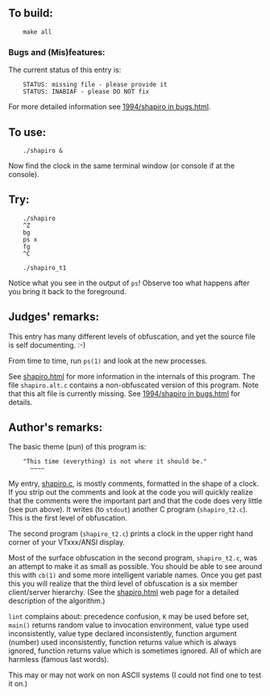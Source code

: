 ## To build:

``` <!---sh-->
    make all
```


### Bugs and (Mis)features:

The current status of this entry is:

```
    STATUS: missing file - please provide it
    STATUS: INABIAF - please DO NOT fix
```

For more detailed information see [1994/shapiro in bugs.html](../../bugs.html#1994_shapiro).


## To use:

``` <!---sh-->
    ./shapiro &
```

Now find the clock in the same terminal window (or console if at the console).


## Try:

``` <!---sh-->
    ./shapiro
    ^Z
    bg
    ps x
    fg
    ^C

    ./shapiro_t1
```

Notice what you see in the output of `ps`! Observe too what happens after you
bring it back to the foreground.


## Judges' remarks:

This entry has many different levels of obfuscation, and yet the
source file is self documenting.  :-)

From time to time, run `ps(1)` and look at the new processes.

See [shapiro.html](shapiro.html) for more information in the internals of this program.
The file `shapiro.alt.c` contains a non-obfuscated version of
this program. Note that this alt file is currently missing. See
[1994/shapiro in bugs.html](../../bugs.html#1994_shapiro) for details.


## Author's remarks:

The basic theme (pun) of this program is:


```
    "This time (everything) is not where it should be."
	  ~~~~
```


My entry, [shapiro.c](%%REPO_URL%%/1994/shapiro/shapiro.c), is mostly comments, formatted in the shape of a
clock. If you strip out the comments and look at the code you will
quickly realize that the comments were the important part and that
the code does very little (see pun above). It writes (to `stdout`)
another C program (`shapiro_t2.c`). This is the first level of
obfuscation.

The second program (`shapiro_t2.c`) prints a clock in the upper right hand
corner of your VTxxx/ANSI display.

Most of the surface obfuscation in the second program,
`shapiro_t2.c`, was an attempt to make it as small as possible.
You should be able to see around this with `cb(1)` and some more intelligent
variable names.  Once you get past this you will realize that the third level of
obfuscation is a six member client/server hierarchy.  (See the
[shapiro.html](shapiro.html) web page for a detailed description of the algorithm.)

`lint` complains about: precedence confusion, `K` may be used before set,
`main()` returns random value to invocation environment, value type used
inconsistently, value type declared inconsistently, function argument
(number) used inconsistently, function returns value which is always
ignored, function returns value which is sometimes ignored.
All of which are harmless (famous last words).

This may or may not work on non ASCII systems (I could not find one to
test it on.)


<!--

    Copyright © 1984-2024 by Landon Curt Noll. All Rights Reserved.

    You are free to share and adapt this file under the terms of this license:

        Creative Commons Attribution-ShareAlike 4.0 International (CC BY-SA 4.0)

    For more information, see:

        https://creativecommons.org/licenses/by-sa/4.0/

-->
